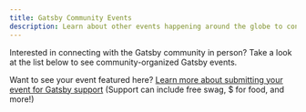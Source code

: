 ```yaml
---
title: Gatsby Community Events
description: Learn about other events happening around the globe to connect with other members of the Gatsby community
---
```


Interested in connecting with the Gatsby community in person? Take a look at the list below to see community-organized Gatsby events.

Want to see your event featured here? [Learn more about submitting your event for Gatsby support](/contributing/organize-a-gatsby-event/) (Support can include free swag, \$ for food, and more!)

<Events />
<EmailCaptureForm signupMessage="Want to keep up with the latest tips & tricks? Subscribe to our newsletter!" />
